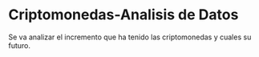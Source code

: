 # Criptomonedas-Analisis de Datos
Se va analizar el incremento que ha tenido las criptomonedas y cuales su futuro. 
